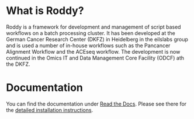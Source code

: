 # What is Roddy?

Roddy is a framework for development and management of script based workflows on a batch processing cluster. It has been developed at the German Cancer Research Center (DKFZ) in Heidelberg in the eilslabs group and is used a number of in-house workflows such as the Pancancer Alignment Workflow and the ACEseq workflow. The development is now continued in the Omics IT and Data Management Core Facility (ODCF) ath the DKFZ. 

# Documentation

You can find the documentation under [Read the Docs](http://roddy-documentation.readthedocs.io). Please see there for the [detailed installation instructions](http://roddy-documentation.readthedocs.io/html/installationGuide.html).
